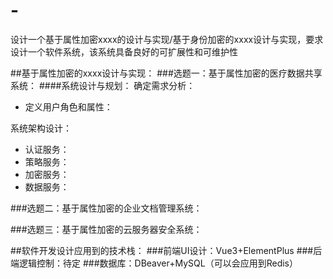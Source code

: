 # -
设计一个基于属性加密xxxx的设计与实现/基于身份加密的xxxx设计与实现，要求设计一个软件系统，该系统具备良好的可扩展性和可维护性

##基于属性加密的xxxx设计与实现：
###选题一：基于属性加密的医疗数据共享系统：
####系统设计与规划：
确定需求分析：
* 定义用户角色和属性：

系统架构设计：
* 认证服务：
* 策略服务：
* 加密服务：
* 数据服务：
  
###选题二：基于属性加密的企业文档管理系统：


###选题三：基于属性加密的云服务器安全系统：

##软件开发设计应用到的技术栈：
###前端UI设计：Vue3+ElementPlus
###后端逻辑控制：待定
###数据库：DBeaver+MySQL（可以会应用到Redis）
